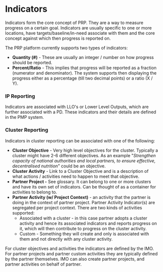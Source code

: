 # Indicators

Indicators form the core concept of PRP. They are a way to measure progress on a certain goal. Indicators are usually specific to one or more locations, have targets/baseline/in-need associate with them and the core concept against which then progress is reported on.

The PRP platform currently supports two types of indicators:

* **Quantity \(\#\)** - These are usually an integer / number on how progress should be reported. 
* **Percent/Ratio** - This implies that progress will be reported as a fraction \(numerator and denominator\). The system supports then displaying the progress either as a percentage \(till two decimal points\) or a ratio \(X / Y\).



### IP Reporting

Indicators are associated with LLO's or Lower Level Outputs, which are further associated with a PD. These indicators and their details are defined in the PMP system.



### Cluster Reporting

Indicators in cluster reporting can be associated with one of the following:

* **Cluster Objective** - Very high level objectives for the cluster. Typically a cluster might have 2-6 different objectives. As an example "_Strengthen capacity of national authorities and local partners, to ensure effective, decentralised nutrition_" could be an objective.
* **Cluster Activity** - Link to a Cluster Objective and is a description of what actions / activities need to happen to meet that objective.
* **Partner Project -** See glossary. It can belong to one or more clusters and have its own set of indicators. Can be thought of as a container for activities to belong to.
* **Partner Activity \(w/ Project Context\)** - an activity that the partner is doing in the context of partner project. Partner Activity Indicator\(s\) are segregated per project context. There are two kinds of activities supported:
  * Associated with a cluster - in this case partner adopts a cluster activity and hence its associated indicators and reports progress on it, which will then contribute to progress on the cluster activity.
  * Custom - Something they will create and only is associated with them and not directly with any cluster activity.



For cluster objectives and activities the indicators are defined by the IMO. For partner projects and partner custom activities they are typically defined by the partner themselves. IMO can also create partner projects, and partner activities on behalf of partner.



